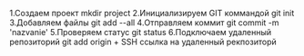 1.Создаем проект mkdir project
2.Инициализируем GIT коммандой git init
3.Добавляем файлы git add --all
4.Отправляем коммит git commit -m 'nazvanie'
5.Проверяем статус git status
6.Подключаем удаленный репозиторий git add origin + SSH ссылка на удаленный рекпозиторй
